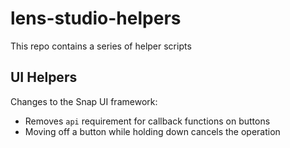 # lens-studio-helpers
This repo contains a series of helper scripts

## UI Helpers
Changes to the Snap UI framework:
* Removes `api` requirement for callback functions on buttons
* Moving off a button while holding down cancels the operation